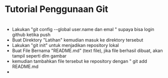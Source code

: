 # Tutorial Penggunaan Git <h1>


* Lakukan "git config --global user.name dan emal " 
supaya bisa login github ketika push 
* Buat Direktory "Latihan" kemudian masuk ke direktory tersebut
* Lakukan "git init" untuk menjadikan repository lokal
* Buat File Bernama "README.md" (text file), jika file berhasil dibuat, akan tampil seperti dlm gambar
* kemudian tambahkan file tersebut ke repository dengan " git add README.md
* 
